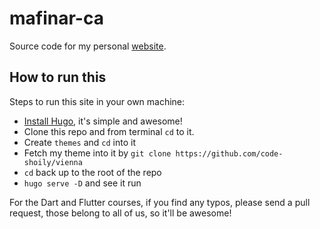 # mafinar-ca

Source code for my personal [website](http://mafinar.ca).

## How to run this

Steps to run this site in your own machine:

- [Install Hugo](https://gohugo.io/getting-started/), it's simple and awesome!
- Clone this repo and from terminal `cd` to it.
- Create `themes` and `cd` into it
- Fetch my theme into it by `git clone https://github.com/code-shoily/vienna`
- `cd` back up to the root of the repo
- `hugo serve -D` and see it run

For the Dart and Flutter courses, if you find any typos, please send a pull request, those belong to all of us, so it'll be awesome!